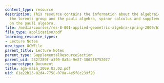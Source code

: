 ```yaml
---
content_type: resource
description: This resource contains the information about the algebraic preliminaries,
  the lorentz group and the pauli algebra, spinor calculus and supplementary material
  on the pauli algebra.
file: /media/courses/res-8-001-applied-geometric-algebra-spring-2009/61e22b2382d47758078a4e5f8c239f20_aga-main_2009.02.02.pdf
file_type: application/pdf
learning_resource_types:
- Lecture Notes
ocw_type: OCWFile
parent_title: Lecture Notes
parent_type: SupplementalResourceSection
parent_uid: 232f289f-a399-8a5a-9e87-3062f8752077
resourcetype: Document
title: aga-main_2009.02.02.pdf
uid: 61e22b23-82d4-7758-078a-4e5f8c239f20
---
```


